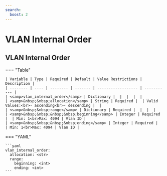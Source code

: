 ```yaml
---
search:
  boost: 2
---
```


# VLAN Internal Order
## VLAN Internal Order

=== "Table"


    | Variable | Type | Required | Default | Value Restrictions | Description |
    | -------- | ---- | -------- | ------- | ------------------ | ----------- |
    | <samp>vlan_internal_order</samp> | Dictionary |  |  |  |  |
    | <samp>&nbsp;&nbsp;allocation</samp> | String | Required |  | Valid Values:<br>- ascending<br>- descending |  |
    | <samp>&nbsp;&nbsp;range</samp> | Dictionary | Required |  |  |  |
    | <samp>&nbsp;&nbsp;&nbsp;&nbsp;beginning</samp> | Integer | Required |  | Min: 1<br>Max: 4094 | Vlan ID |
    | <samp>&nbsp;&nbsp;&nbsp;&nbsp;ending</samp> | Integer | Required |  | Min: 1<br>Max: 4094 | Vlan ID |

=== "YAML"

    ```yaml
    vlan_internal_order:
      allocation: <str>
      range:
        beginning: <int>
        ending: <int>
    ```
